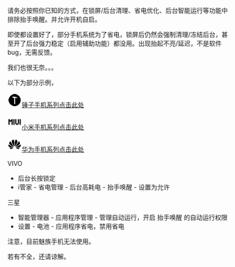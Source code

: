 请务必按照你已知的方式，在锁屏/后台清理、省电优化、后台智能运行等功能中排除抬手唤醒。并允许开机自启。

即使都设置好了，部分手机系统为了省电，锁屏后仍然会强制清理/冻结后台，甚至开了后台强力稳定（启用辅助功能）都没用。出现抬起不亮/延迟，不是软件bug，无需反馈。

我们也很无奈。。。

以下为部分示例，

![Smartisan](https://github.com/kongzue/Res/raw/master/app/src/main/res/mipmap-xxxhdpi/ic_smartisan.png)[锤子手机系列点击此处](https://kongzue.github.io/Wakeup/smartisanSetting)

![MIUI](https://github.com/kongzue/Res/raw/master/app/src/main/res/mipmap-xxxhdpi/ic_miui.png)[小米手机系列点击此处](https://kongzue.github.io/Wakeup/miuiSetting)

![Huawei](https://github.com/kongzue/Res/raw/master/app/src/main/res/mipmap-xxxhdpi/ic_huawei.png)[华为手机系列点击此处](https://kongzue.github.io/Wakeup/huaweiSetting)

VIVO
- 后台长按锁定
- i管家 - 省电管理 - 后台高耗电 - 抬手唤醒 - 设置为允许

三星
- 智能管理器 - 应用程序管理 - 管理自动运行，开启 抬手唤醒 的自动运行权限
- 设置 - 电池 - 应用程序省电，禁用省电

注意，目前魅族手机无法使用。

若有不全，还请谅解。
